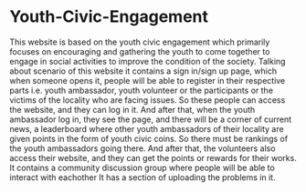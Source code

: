 # Youth-Civic-Engagement
This website is based on the youth civic engagement which primarily focuses on encouraging and gathering the youth to come together to engage in social activities to improve the condition of the society. Talking about scenario of this website it contains a sign in/sign up page, which when someone opens it, people will be able to register in their respective parts i.e. youth ambassador, youth volunteer or the participants or the victims of the locality who are facing issues. So these people can access the website, and they can log in it. And after that, when the youth ambassador log in, they see the page, and there will be a corner of current news, a leaderboard where other youth ambassadors of their locality are given points in the form of youth civic coins. So there must be rankings of the youth ambassadors going there. And after that, the volunteers also access their website, and they can get the points or rewards for their works.
It contains a community discussion group where people will be able to interact with eachother
It has a section of uploading the problems in it.
